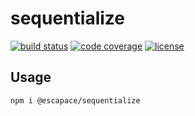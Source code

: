 # sequentialize

[![build status](https://travis-ci.org/escapace/sequentialize.svg?branch=master)](https://travis-ci.org/escapace/sequentialize)
[![code coverage](https://codecov.io/gh/escapace/sequentialize/branch/master/graph/badge.svg)](https://codecov.io/gh/escapace/sequentialize)
[![license](https://img.shields.io/badge/license-Mozilla%20Public%20License%20Version%202.0-blue.svg)]()

## Usage

```sh
npm i @escapace/sequentialize
```
